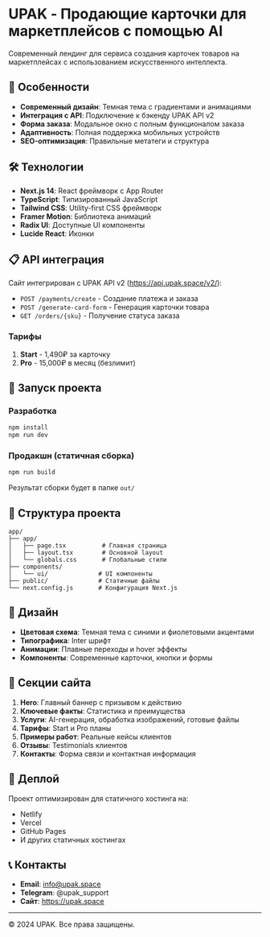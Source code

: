 
# UPAK - Продающие карточки для маркетплейсов с помощью AI

Современный лендинг для сервиса создания карточек товаров на маркетплейсах с использованием искусственного интеллекта.

## 🚀 Особенности

- **Современный дизайн**: Темная тема с градиентами и анимациями
- **Интеграция с API**: Подключение к бэкенду UPAK API v2
- **Форма заказа**: Модальное окно с полным функционалом заказа
- **Адаптивность**: Полная поддержка мобильных устройств
- **SEO-оптимизация**: Правильные метатеги и структура

## 🛠️ Технологии

- **Next.js 14**: React фреймворк с App Router
- **TypeScript**: Типизированный JavaScript
- **Tailwind CSS**: Utility-first CSS фреймворк
- **Framer Motion**: Библиотека анимаций
- **Radix UI**: Доступные UI компоненты
- **Lucide React**: Иконки

## 📋 API интеграция

Сайт интегрирован с UPAK API v2 (https://api.upak.space/v2/):

- `POST /payments/create` - Создание платежа и заказа
- `POST /generate-card-form` - Генерация карточки товара
- `GET /orders/{sku}` - Получение статуса заказа

### Тарифы

1. **Start** - 1,490₽ за карточку
2. **Pro** - 15,000₽ в месяц (безлимит)

## 🚀 Запуск проекта

### Разработка

```bash
npm install
npm run dev
```

### Продакшн (статичная сборка)

```bash
npm run build
```

Результат сборки будет в папке `out/`

## 📁 Структура проекта

```
app/
├── app/
│   ├── page.tsx          # Главная страница
│   ├── layout.tsx        # Основной layout
│   └── globals.css       # Глобальные стили
├── components/
│   └── ui/              # UI компоненты
├── public/              # Статичные файлы
└── next.config.js       # Конфигурация Next.js
```

## 🎨 Дизайн

- **Цветовая схема**: Темная тема с синими и фиолетовыми акцентами
- **Типографика**: Inter шрифт
- **Анимации**: Плавные переходы и hover эффекты
- **Компоненты**: Современные карточки, кнопки и формы

## 📱 Секции сайта

1. **Hero**: Главный баннер с призывом к действию
2. **Ключевые факты**: Статистика и преимущества
3. **Услуги**: AI-генерация, обработка изображений, готовые файлы
4. **Тарифы**: Start и Pro планы
5. **Примеры работ**: Реальные кейсы клиентов
6. **Отзывы**: Testimonials клиентов
7. **Контакты**: Форма связи и контактная информация

## 🔧 Деплой

Проект оптимизирован для статичного хостинга на:
- Netlify
- Vercel
- GitHub Pages
- И других статичных хостингах

## 📞 Контакты

- **Email**: info@upak.space
- **Telegram**: @upak_support
- **Сайт**: https://upak.space

---

© 2024 UPAK. Все права защищены.
